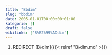 ```yaml
---
title: "Bbdim"
slug: "bbdim"
date: 2005-01-01T00:00:00+01:00
kategorie: []
draft: false
wikilinks: ['B%E2%99%ADdim']
---
```

1.  REDIRECT [B♭dim]({{< relref "B♭dim.md" >}})